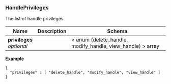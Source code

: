
<a name="handleprivileges"></a>
### HandlePrivileges
The list of handle privileges.


|Name|Description|Schema|
|---|---|---|
|**privileges**  <br>*optional*||< enum (delete_handle, modify_handle, view_handle) > array|

**Example**
```
{
  "privileges" : [ "delete_handle", "modify_handle", "view_handle" ]
}
```



